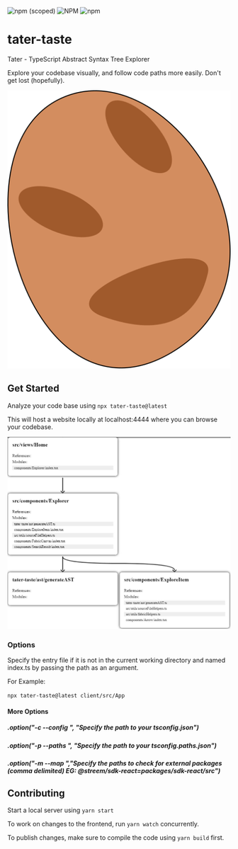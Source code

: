 ![npm (scoped)](https://img.shields.io/npm/v/tater-taste?label=NPM) ![NPM](https://img.shields.io/npm/l/tater-taste?label=License) ![npm](https://img.shields.io/npm/dt/tater-taste?label=Downloads)

# tater-taste

Tater - TypeScript Abstract Syntax Tree Explorer

Explore your codebase visually, and follow code paths more easily. Don't get lost (hopefully).

![](https://github.com/jtmckay/tater-taste/blob/HEAD/client/public/tater.svg)

## Get Started

Analyze your code base using `npx tater-taste@latest`

This will host a website locally at localhost:4444 where you can browse your codebase.

![](https://github.com/jtmckay/tater-taste/blob/HEAD/client/public/Capture.JPG)

### Options

Specify the entry file if it is not in the current working directory and named index.ts by passing the path as an argument.

For Example:

`npx tater-taste@latest client/src/App`

#### More Options

##### .option("-c --config <string>", "Specify the path to your tsconfig.json")

##### .option("-p --paths <string>", "Specify the path to your tsconfig.paths.json")

##### .option("-m --map <string>","Specify the paths to check for external packages (comma delimited) EG: @streem/sdk-react=packages/sdk-react/src")

## Contributing

Start a local server using `yarn start`

To work on changes to the frontend, run `yarn watch` concurrently.

To publish changes, make sure to compile the code using `yarn build` first.
